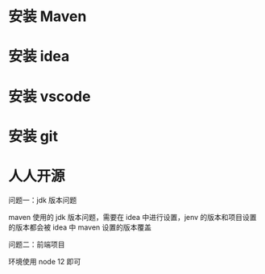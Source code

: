 # 安装 Maven

# 安装 idea

# 安装 vscode

# 安装 git

# 人人开源

问题一：jdk 版本问题

maven 使用的 jdk 版本问题，需要在 idea 中进行设置，jenv 的版本和项目设置的版本都会被 idea 中 maven 设置的版本覆盖

问题二：前端项目

环境使用 node 12 即可
